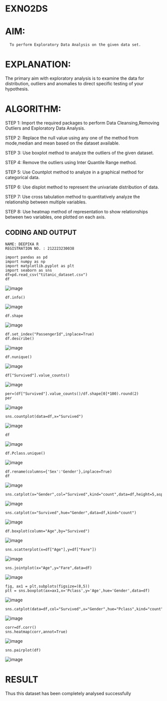 # EXNO2DS
# AIM:
      To perform Exploratory Data Analysis on the given data set.
      
# EXPLANATION:
  The primary aim with exploratory analysis is to examine the data for distribution, outliers and anomalies to direct specific testing of your hypothesis.
  
# ALGORITHM:
STEP 1: Import the required packages to perform Data Cleansing,Removing Outliers and Exploratory Data Analysis.

STEP 2: Replace the null value using any one of the method from mode,median and mean based on the dataset available.

STEP 3: Use boxplot method to analyze the outliers of the given dataset.

STEP 4: Remove the outliers using Inter Quantile Range method.

STEP 5: Use Countplot method to analyze in a graphical method for categorical data.

STEP 6: Use displot method to represent the univariate distribution of data.

STEP 7: Use cross tabulation method to quantitatively analyze the relationship between multiple variables.

STEP 8: Use heatmap method of representation to show relationships between two variables, one plotted on each axis.

## CODING AND OUTPUT
```
NAME: DEEPIKA R
REGISTRATION NO. : 212223230038
```
```
import pandas as pd
import numpy as np
import matplotlib.pyplot as plt
import seaborn as sns
df=pd.read_csv("titanic_dataset.csv")
df
```
![image](https://github.com/user-attachments/assets/108c9838-ffa0-455d-8c7a-9ae6beba947a)

```
df.info()
```
![image](https://github.com/user-attachments/assets/762d8471-5ea8-4755-bf3d-df1e09d39f4b)

```
df.shape
```
![image](https://github.com/user-attachments/assets/73531609-5280-42f9-b981-0a9598cb7761)

```
df.set_index("PassengerId",inplace=True)
df.describe()
```
![image](https://github.com/user-attachments/assets/21b57df4-5bcc-4816-8d78-49cde75415a1)

```
df.nunique()
```
![image](https://github.com/user-attachments/assets/05f3caa0-12be-4aae-9126-eb96acb9ea78)

```
df["Survived"].value_counts()
```
![image](https://github.com/user-attachments/assets/841e0f38-3417-4a73-9f1b-bbe828028291)

```
per=(df["Survived"].value_counts()/df.shape[0]*100).round(2)
per
```
![image](https://github.com/user-attachments/assets/59c862e9-bee0-4bf1-bdcb-da0ca3cf0e04)

```
sns.countplot(data=df,x="Survived")
```
![image](https://github.com/user-attachments/assets/ec13e15a-8686-4fad-a3fd-6a1f90d52367)

```
df
```
![image](https://github.com/user-attachments/assets/52783975-6f4a-488c-b0c9-f49973c6655c)

```
df.Pclass.unique()
```
![image](https://github.com/user-attachments/assets/e10e62e0-56d9-4ea4-8970-9af89a13ac3b)

```
df.rename(columns={'Sex':'Gender'},inplace=True)
df
```
![image](https://github.com/user-attachments/assets/b393d20c-fac8-42e1-b06d-e80a16ff2643)

```
sns.catplot(x="Gender",col="Survived",kind="count",data=df,height=5,aspect=.7)
```
![image](https://github.com/user-attachments/assets/3c7f3915-5e7c-4773-9d89-406585ac3b92)

```
sns.catplot(x="Survived",hue="Gender",data=df,kind="count")
```
![image](https://github.com/user-attachments/assets/3559262c-9d73-4c38-9717-c932430d3a79)

```
df.boxplot(column="Age",by="Survived")
```
![image](https://github.com/user-attachments/assets/1db00a24-b2d7-46c4-8ccf-ca0f9d84546b)

```
sns.scatterplot(x=df["Age"],y=df["Fare"])
```
![image](https://github.com/user-attachments/assets/1a43a892-f54c-4183-8077-bce4091fff30)

```
sns.jointplot(x="Age",y="Fare",data=df)
```
![image](https://github.com/user-attachments/assets/d7a126cd-7d5a-489c-ad53-33a5a09b271d)

```
fig, ax1 = plt.subplots(figsize=(8,5))
plt = sns.boxplot(ax=ax1,x='Pclass',y='Age',hue='Gender',data=df)
```
![image](https://github.com/user-attachments/assets/b7c0dd71-a11c-44b4-9bcb-8a5010afa161)

```
sns.catplot(data=df,col="Survived",x="Gender",hue="Pclass",kind="count")
```
![image](https://github.com/user-attachments/assets/cfdf42e8-7d07-4e37-a625-e925cc8da703)

```
corr=df.corr()
sns.heatmap(corr,annot=True)
```
![image](https://github.com/user-attachments/assets/7b4917b6-6751-41e2-af92-b86da53c3536)

```
sns.pairplot(df)
```
![image](https://github.com/user-attachments/assets/fc3a0523-c626-4f2a-a07b-0dc3221f0279)

# RESULT
Thus this dataset has been completely analysed successfully
